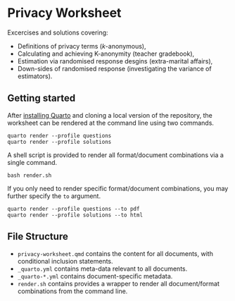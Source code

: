 # Privacy Worksheet 

Excercises and solutions covering: 

- Definitions of privacy terms ($k$-anonymous),
- Calculating and achieving K-anonymity (teacher gradebook),
- Estimation via randomised response desgins (extra-marital affairs),
- Down-sides of randomised response (investigating the variance of estimators).

## Getting started 

After [installing Quarto](https://quarto.org/docs/get-started/) and cloning a local version of the repository, the worksheet can be rendered at the command line using two commands.  

```
quarto render --profile questions
quarto render --profile solutions
```

A shell script is provided to render all format/document combinations via a single command. 

```
bash render.sh
```

If you only need to render specific format/document combinations, you may further specify the `to` argument. 

```
quarto render --profile questions --to pdf
quarto render --profile solutions --to html
```

## File Structure

- `privacy-worksheet.qmd` contains the content for all documents, with conditional inclusion statements.
- `_quarto.yml` contains meta-data relevant to all documents.
- `_quarto-*.yml` contains document-specific metadata.
- `render.sh` contains provides a wrapper to render all document/format combinations from the command line.

